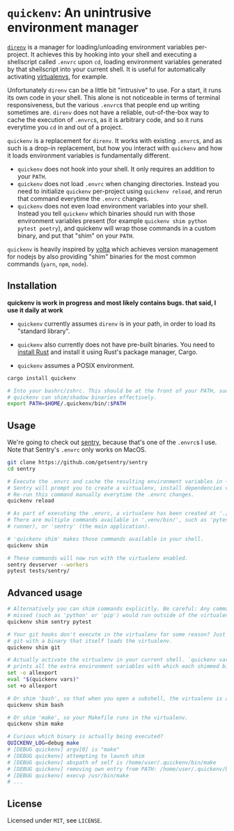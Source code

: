 # `quickenv`: An unintrusive environment manager

[`direnv`](https://direnv.net/) is a manager for loading/unloading environment
variables per-project. It achieves this by hooking into your shell and
executing a shellscript called `.envrc` upon `cd`, loading environment
variables generated by that shellscript into your current shell. It is useful
for automatically activating
[virtualenvs](https://docs.python.org/3/tutorial/venv.html), for example.

Unfortunately `direnv` can be a little bit "intrusive" to use. For a start, it
runs its own code in your shell. This alone is not noticeable in terms of
terminal responsiveness, but the various `.envrc`s that people end up writing
sometimes are.  `direnv` does not have a reliable, out-of-the-box way to cache
the execution of `.envrc`s, as it is arbitrary code, and so it runs everytime
you `cd` in and out of a project.

`quickenv` is a replacement for `direnv`. It works with existing `.envrc`s, and
as such is a drop-in replacement, but how you interact with `quickenv` and how
it loads environment variables is fundamentally different.

* `quickenv` does not hook into your shell. It only requires an addition to
  your `PATH`.
* `quickenv` does not load `.envrc` when changing directories. Instead you need
  to initialize `quickenv` per-project using `quickenv reload`, and rerun that
  command everytime the `.envrc` changes.
* `quickenv` does not even load environment variables into your shell. Instead
  you tell `quickenv` which binaries should run with those environment
  variables present (for example `quickenv shim python pytest poetry`), and
  quickenv will wrap those commands in a custom binary, and put that "shim" on
  your `PATH`.

`quickenv` is heavily inspired by [volta](https://volta.sh/) which achieves
version management for nodejs by also providing "shim" binaries for the most
common commands (`yarn`, `npm`, `node`).


## Installation

**quickenv is work in progress and most likely contains bugs. that said, I use it daily at work**

* `quickenv` currently assumes `direnv` is in your path, in order to load
its "standard library".

* `quickenv` also currently does not have pre-built binaries. You need to
  [install Rust](https://rustup.rs/) and install it using Rust's package
  manager, Cargo.

* `quickenv` assumes a POSIX environment.

```bash
cargo install quickenv

# Into your bashrc/zshrc. This should be at the front of your PATH, such that
# quickenv can shim/shadow binaries effectively.
export PATH=$HOME/.quickenv/bin/:$PATH
```

## Usage

We're going to check out [sentry](https://github.com/getsentry/sentry), because
that's one of the `.envrc`s I use. Note that Sentry's `.envrc` only works on
MacOS.

```bash
git clone https://github.com/getsentry/sentry
cd sentry

# Execute the .envrc and cache the resulting environment variables in ~/.quickenv/envs/.
# Sentry will prompt you to create a virtualenv, install dependencies via homebrew, etc.
# Re-run this command manually everytime the .envrc changes.
quickenv reload

# As part of executing the .envrc, a virtualenv has been created at './.venv/'.
# There are multiple commands available in '.venv/bin/', such as 'pytest' (a test
# runner), or 'sentry' (the main application).

# 'quickenv shim' makes those commands available in your shell.
quickenv shim

# These commands will now run with the virtualenv enabled.
sentry devserver --workers
pytest tests/sentry/
```

## Advanced usage

```bash
# Alternatively you can shim commands explicitly. Be careful: Any command you
# missed (such as 'python' or 'pip') would run outside of the virtualenv!
quickenv shim sentry pytest

# Your git hooks don't execute in the virtualenv for some reason? Just replace
# git with a binary that itself loads the virtualenv.
quickenv shim git

# Actually activate the virtualenv in your current shell. `quickenv vars`
# prints all the extra environment variables with which each shimmed binary runs.
set -o allexport
eval "$(quickenv vars)"
set +o allexport

# Or shim 'bash', so that when you open a subshell, the virtualenv is activated.
quickenv shim bash

# Or shim 'make', so your Makefile runs in the virtualenv.
quickenv shim make

# Curious which binary is actually being executed?
QUICKENV_LOG=debug make
# [DEBUG quickenv] argv[0] is "make"
# [DEBUG quickenv] attempting to launch shim
# [DEBUG quickenv] abspath of self is /home/user/.quickenv/bin/make
# [DEBUG quickenv] removing own entry from PATH: /home/user/.quickenv/bin
# [DEBUG quickenv] execvp /usr/bin/make
# ...
```

## License

Licensed under `MIT`, see `LICENSE`.
